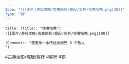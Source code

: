 ```yaml
---
Icon: "![[图片/游戏攻略/古墓丽影/崛起/奖杯/咕噜咕噜.png|30]]"
Type: "铜"
---
```

```ad-common-bronze-trophy
title: (Title:: "咕噜咕噜")
![[图片/游戏攻略/古墓丽影/崛起/奖杯/咕噜咕噜.png|100]]

(Comment:: "使用单一水终结技溺死 3 个敌人
")
```

#古墓丽影/崛起/奖杯 #奖杯 #铜
